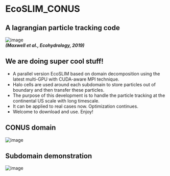 # EcoSLIM_CONUS
## A lagrangian particle tracking code
![image](https://github.com/aureliayang/EcoSLIM_CONUS/blob/main/imgs/demo.png)  
                                       ***(Maxwell et al., Ecohydrology, 2019)***
## We are doing super cool stuff!
* A parallel version EcoSLIM based on domain decomposition using the latest multi-GPU with CUDA-aware MPI technique. 
* Halo cells are used around each subdomain to store particles out of boundary and then transfer these particles. 
* The purpose of this development is to handle the particle tracking at the continental US scale with long timescale.
* It can be applied to real cases now. Optimization continues.  
* Welcome to download and use. Enjoy!
## CONUS domain
![image](https://github.com/aureliayang/EcoSLIM_CONUS/blob/main/imgs/conus.png)
## Subdomain demonstration
![image](https://github.com/aureliayang/EcoSLIM_CONUS/blob/main/imgs/subdomain.png)  

